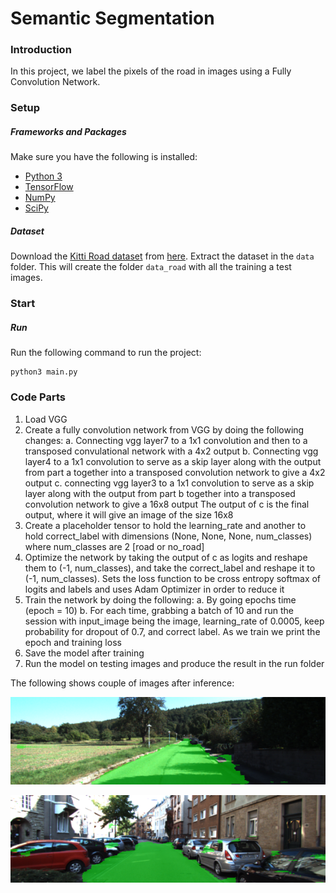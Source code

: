 # Semantic Segmentation
### Introduction

In this project, we label the pixels of the road in images using a Fully Convolution Network.

### Setup
##### Frameworks and Packages
Make sure you have the following is installed:
 - [Python 3](https://www.python.org/)
 - [TensorFlow](https://www.tensorflow.org/)
 - [NumPy](http://www.numpy.org/)
 - [SciPy](https://www.scipy.org/)
##### Dataset
Download the [Kitti Road dataset](http://www.cvlibs.net/datasets/kitti/eval_road.php) from [here](http://www.cvlibs.net/download.php?file=data_road.zip).  Extract the dataset in the `data` folder.  This will create the folder `data_road` with all the training a test images.

### Start
##### Run
Run the following command to run the project:
```
python3 main.py
```

### Code Parts

1. Load VGG
2. Create a fully convolution network from VGG by doing the following changes:
  a. Connecting vgg layer7 to a 1x1 convolution and then to a transposed convulational network with a 4x2 output
  b. Connecting vgg layer4 to a 1x1 convolution to serve as a skip layer along with the output from part a together into a transposed convolution network to give a 4x2 output
  c. connecting vgg layer3 to a 1x1 convolution to serve as a skip layer along with the output from part b together into a transposed convolution network to give a 16x8 output
  The output of c is the final output, where it will give an image of the size 16x8
3. Create a placeholder tensor to hold the learning_rate and another to hold correct_label with dimensions (None, None, None, num_classes) where num_classes are 2 [road or no_road]
4. Optimize the network by taking the output of c as logits and reshape them to (-1, num_classes), and take the correct_label and reshape it to (-1, num_classes).
   Sets the loss function to be cross entropy softmax of logits and labels and uses Adam Optimizer in order to reduce it
5. Train the network by doing the following:
  a. By going epochs time (epoch = 10)
  b. For each time, grabbing a batch of 10 and run the session with input_image being the image, learning_rate of 0.0005, keep probability for dropout of 0.7, and correct label.
     As we train we print the epoch and training loss
6. Save the model after training
7. Run the model on testing images and produce the result in the run folder

The following shows couple of images after inference:

![Semantic Segmantion Inference Example 1](runs/1504767227.3010378/uu_000039.png)

![Semantic Segmantion Inference Example 2](runs/1504767227.3010378/uu_000096.png)